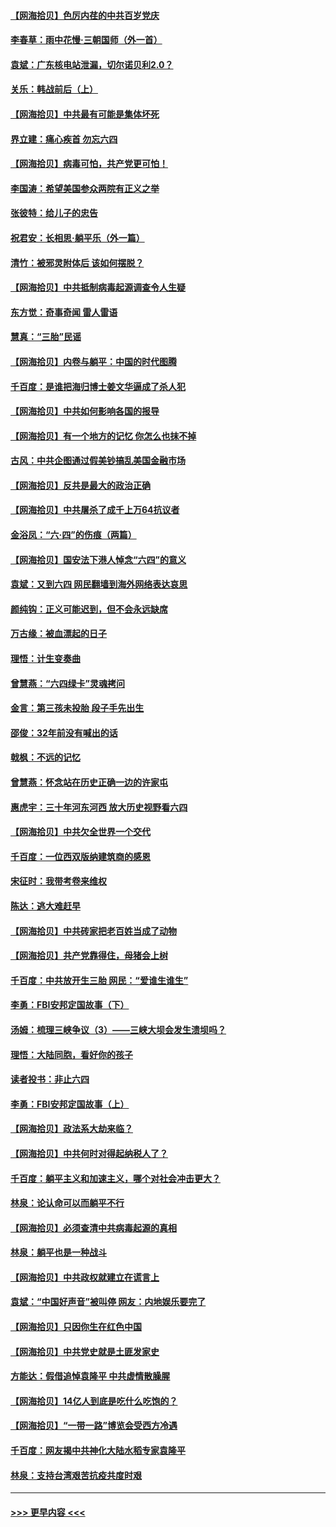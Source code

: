 #### [【网海拾贝】色厉内荏的中共百岁党庆](../pages/nsc993/n13025582.md?t=06162151) 
#### [李春草：雨中花慢‧三朝国师（外一首）](../pages/nsc993/n13025567.md?t=06162151) 
#### [袁斌：广东核电站泄漏，切尔诺贝利2.0？](../pages/nsc993/n13025475.md?t=06162151) 
#### [关乐：韩战前后（上）](../pages/nsc993/n13025387.md?t=06162151) 
#### [【网海拾贝】中共最有可能是集体坏死](../pages/nsc993/n13023101.md?t=06162151) 
#### [界立建：痛心疾首 勿忘六四](../pages/nsc993/n13022339.md?t=06162151) 
#### [【网海拾贝】病毒可怕，共产党更可怕！](../pages/nsc993/n13020728.md?t=06162151) 
#### [李国涛：希望美国参众两院有正义之举](../pages/nsc993/n13020674.md?t=06162151) 
#### [张彼特：给儿子的忠告](../pages/nsc993/n13018934.md?t=06162151) 
#### [祝君安：长相思‧躺平乐（外一篇）](../pages/nsc993/n13018923.md?t=06162151) 
#### [清竹：被邪灵附体后 该如何摆脱？](../pages/nsc993/n13018877.md?t=06162151) 
#### [【网海拾贝】中共抵制病毒起源调查令人生疑](../pages/nsc993/n13017785.md?t=06162151) 
#### [东方觉：奇事奇闻 雷人雷语](../pages/nsc993/n13017577.md?t=06162151) 
#### [慧真：“三胎”民谣](../pages/nsc993/n13017394.md?t=06162151) 
#### [【网海拾贝】内卷与躺平：中国的时代图腾](../pages/nsc993/n13016128.md?t=06162151) 
#### [千百度：是谁把海归博士姜文华逼成了杀人犯](../pages/nsc993/n13015218.md?t=06162151) 
#### [【网海拾贝】中共如何影响各国的报导](../pages/nsc993/n13012599.md?t=06162151) 
#### [【网海拾贝】有一个地方的记忆 你怎么也抹不掉](../pages/nsc993/n13009802.md?t=06162151) 
#### [古风：中共企图通过假美钞搞乱美国金融市场](../pages/nsc993/n13009626.md?t=06162151) 
#### [【网海拾贝】反共是最大的政治正确](../pages/nsc993/n13007051.md?t=06162151) 
#### [【网海拾贝】中共屠杀了成千上万64抗议者](../pages/nsc993/n13002713.md?t=06162151) 
#### [金浴凤：“六·四”的伤痕（两篇）](../pages/nsc993/n13001719.md?t=06162151) 
#### [【网海拾贝】国安法下港人悼念“六四”的意义](../pages/nsc993/n13001039.md?t=06162151) 
#### [袁斌：又到六四 网民翻墙到海外网络表达哀思](../pages/nsc993/n13000995.md?t=06162151) 
#### [颜纯钩：正义可能迟到，但不会永远缺席](../pages/nsc993/n13000920.md?t=06162151) 
#### [万古缘：被血漂起的日子](../pages/nsc993/n13000914.md?t=06162151) 
#### [理悟：计生变奏曲](../pages/nsc993/n13000414.md?t=06162151) 
#### [曾慧燕：“六四绿卡”灵魂拷问](../pages/nsc993/n13000277.md?t=06162151) 
#### [金言：第三孩未投胎 段子手先出生](../pages/nsc993/n13000215.md?t=06162151) 
#### [邵俊：32年前没有喊出的话](../pages/nsc993/n13000181.md?t=06162151) 
#### [戟枫：不远的记忆](../pages/nsc993/n13000121.md?t=06162151) 
#### [曾慧燕：怀念站在历史正确一边的许家屯](../pages/nsc993/n13000073.md?t=06162151) 
#### [惠虎宇：三十年河东河西 放大历史视野看六四](../pages/nsc993/n13000018.md?t=06162151) 
#### [【网海拾贝】中共欠全世界一个交代](../pages/nsc993/n12998706.md?t=06162151) 
#### [千百度：一位西双版纳建筑商的感恩](../pages/nsc993/n12998487.md?t=06162151) 
#### [宋征时：我带考卷来维权](../pages/nsc993/n12994088.md?t=06162151) 
#### [陈达：逃大难赶早](../pages/nsc993/n12993569.md?t=06162151) 
#### [【网海拾贝】中共砖家把老百姓当成了动物](../pages/nsc993/n12993483.md?t=06162151) 
#### [【网海拾贝】共产党靠得住，母猪会上树](../pages/nsc993/n12990730.md?t=06162151) 
#### [千百度：中共放开生三胎 网民：“爱谁生谁生”](../pages/nsc993/n12990644.md?t=06162151) 
#### [李勇：FBI安邦定国故事（下）](../pages/nsc993/n12987854.md?t=06162151) 
#### [汤姆：梳理三峡争议（3）——三峡大坝会发生溃坝吗？](../pages/nsc993/n12989806.md?t=06162151) 
#### [理悟：大陆同胞，看好你的孩子](../pages/nsc993/n12989778.md?t=06162151) 
#### [读者投书：非止六四](../pages/nsc993/n12989673.md?t=06162151) 
#### [李勇：FBI安邦定国故事（上）](../pages/nsc993/n12987749.md?t=06162151) 
#### [【网海拾贝】政法系大劫来临？](../pages/nsc993/n12987596.md?t=06162151) 
#### [【网海拾贝】中共何时对得起纳税人了？](../pages/nsc993/n12985578.md?t=06162151) 
#### [千百度：躺平主义和加速主义，哪个对社会冲击更大？](../pages/nsc993/n12985512.md?t=06162151) 
#### [林泉：论认命可以而躺平不行](../pages/nsc993/n12985505.md?t=06162151) 
#### [【网海拾贝】必须查清中共病毒起源的真相](../pages/nsc993/n12984276.md?t=06162151) 
#### [林泉：躺平也是一种战斗](../pages/nsc993/n12984194.md?t=06162151) 
#### [【网海拾贝】中共政权就建立在谎言上](../pages/nsc993/n12981880.md?t=06162151) 
#### [袁斌：“中国好声音”被叫停 网友：内地娱乐要完了](../pages/nsc993/n12981826.md?t=06162151) 
#### [【网海拾贝】只因你生在红色中国](../pages/nsc993/n12979096.md?t=06162151) 
#### [【网海拾贝】中共党史就是土匪发家史](../pages/nsc993/n12976478.md?t=06162151) 
#### [方能达：假借追悼袁隆平 中共虚情散臊腥](../pages/nsc993/n12976396.md?t=06162151) 
#### [【网海拾贝】14亿人到底是吃什么吃饱的？](../pages/nsc993/n12974125.md?t=06162151) 
#### [【网海拾贝】“一带一路”博览会受西方冷遇](../pages/nsc993/n12971787.md?t=06162151) 
#### [千百度：网友揭中共神化大陆水稻专家袁隆平](../pages/nsc993/n12971733.md?t=06162151) 
#### [林泉：支持台湾艰苦抗疫共度时艰](../pages/nsc993/n12971350.md?t=06162151) 

----
#### [ >>> 更早内容 <<< ](../indexes/nsc993-earlier.md)

